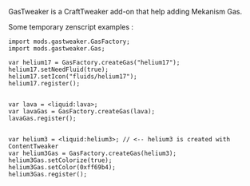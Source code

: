 GasTweaker is a CraftTweaker add-on that help adding Mekanism Gas.

Some temporary zenscript examples : 

```
import mods.gastweaker.GasFactory;
import mods.gastweaker.Gas;

var helium17 = GasFactory.createGas("helium17");
helium17.setNeedFluid(true);
helium17.setIcon("fluids/helium17");
helium17.register();


var lava = <liquid:lava>;
var lavaGas = GasFactory.createGas(lava);
lavaGas.register();


var helium3 = <liquid:helium3>; // <-- helium3 is created with ContentTweaker
var helium3Gas = GasFactory.createGas(helium3);
helium3Gas.setColorize(true);
helium3Gas.setColor(0xff69b4);
helium3Gas.register();
```